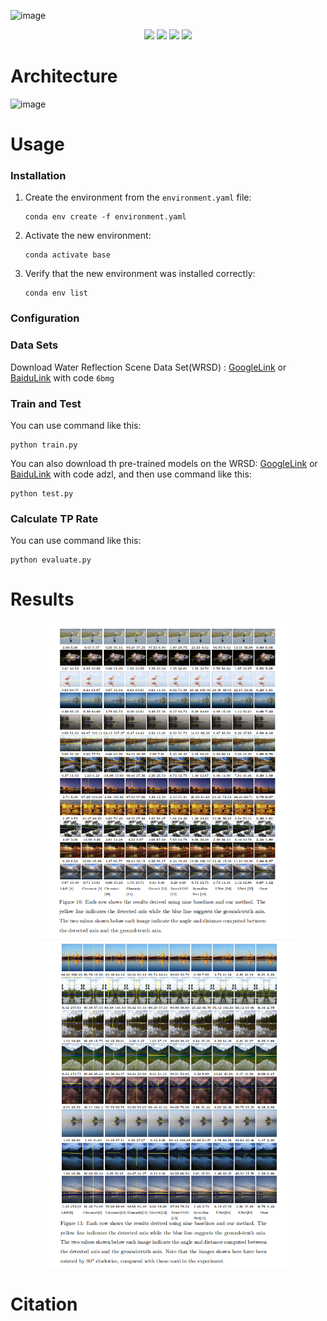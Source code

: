 ![image](https://github.com/INDTLab/WRD-Net/assets/68736737/5c8e2fb9-df5e-433b-90d0-14fdc2f1ca37)

<p align="center"> 
<a href="" ><img src="https://img.shields.io/badge/HOME-PR-blue.svg"></a>
<a href="https://indtlab.github.io/projects/WRD-Net" ><img src="https://img.shields.io/badge/HOME-Paper-important.svg"></a>
<a href="" ><img src="https://img.shields.io/badge/PDF-Paper-blueviolet.svg"></a>
<a href="https://indtlab.github.io/projects/WRD-Net" ><img src="https://img.shields.io/badge/-WeightsFiles-blue.svg"></a>
</p>

# Architecture
![image](https://github.com/INDTLab/WRD-Net/assets/68736737/c2129004-c3b9-496e-9a82-7777e4814504)

# Usage
### Installation
1. Create the environment from the `environment.yaml` file:   
   ```copy
   conda env create -f environment.yaml
   ```     
2. Activate the new environment:  
   ```copy
   conda activate base
   ```    
3. Verify that the new environment was installed correctly:  
    ```copy
   conda env list
    ```    

### Configuration

### Data Sets
Download Water Reflection Scene Data Set(WRSD) : <a href="https://drive.google.com/file/d/1D00quOYefmW_VoBnJVNjkezOa2w-aUWl/view?usp=drive_link">GoogleLink</a> or <a href="https://pan.baidu.com/s/1G8E_m03HXL2M6IszvoDLUw?pwd=6bmg ">BaiduLink</a> with code `6bmg`      

### Train and Test
You can use command like this:  
```copy
python train.py
```
You can also download th pre-trained models on the WRSD: <a href="https://drive.google.com/file/d/1FCx4BShJsBLxDu9w4kwTBjKjdXWMFgNb/view?usp=drive_link">GoogleLink</a> or <a href="https://pan.baidu.com/s/1ZOg3o7DXqRnzMVOf6WQuEQ?pwd=adzl ">BaiduLink</a>  with code adzl, and then use command like this:  
```copy
python test.py
```

### Calculate TP Rate
You can use command like this:
```copy
python evaluate.py
```
# Results

<div align=center><img src="imgs/results2.png" width=80%></div>  
<div align=center><img src="imgs/results.png" width=80%></div>  

# Citation
